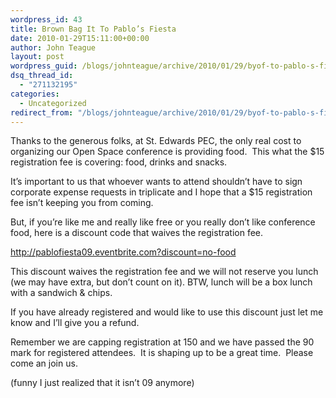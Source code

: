 ```yaml
---
wordpress_id: 43
title: Brown Bag It To Pablo’s Fiesta
date: 2010-01-29T15:11:00+00:00
author: John Teague
layout: post
wordpress_guid: /blogs/johnteague/archive/2010/01/29/byof-to-pablo-s-fiesta.aspx
dsq_thread_id:
  - "271132195"
categories:
  - Uncategorized
redirect_from: "/blogs/johnteague/archive/2010/01/29/byof-to-pablo-s-fiesta.aspx/"
---
```

Thanks to the generous folks, at St. Edwards PEC, the only real cost to organizing our Open Space conference is providing food.&nbsp; This what the $15 registration fee is covering: food, drinks and snacks.

It&rsquo;s important to us that whoever wants to attend shouldn&rsquo;t have to sign corporate expense requests in triplicate and I hope that a $15 registration fee isn&rsquo;t keeping you from coming.

But, if you&rsquo;re like me and really like free or you really don&rsquo;t like conference food, here is a discount code that waives the registration fee.

<http://pablofiesta09.eventbrite.com?discount=no-food>

This discount waives the registration fee and we will not reserve you lunch (we may have extra, but don&rsquo;t count on it). BTW, lunch will be a box lunch with a sandwich & chips.

If you have already registered and would like to use this discount just let me know and I&rsquo;ll give you a refund.

Remember we are capping registration at 150 and we have passed the 90 mark for registered attendees.&nbsp; It is shaping up to be a great time.&nbsp; Please come an join us. 

(funny I just realized that it isn&rsquo;t 09 anymore)